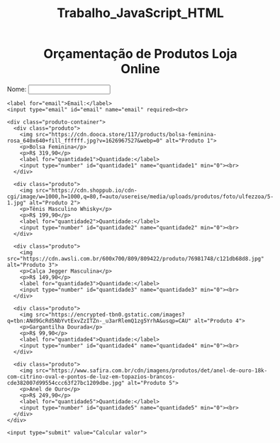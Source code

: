 # Trabalho_JavaScript_HTML
<!DOCTYPE html>
<html>
<head>
  <title>Orçamentação</title>
  <style>
    body {
        display: flex;
        flex-direction: column;
        align-items: center
    }
    h1 {
        text-align: center;
    }
    .produto-container {
      display: flex;
      flex-wrap: wrap;
      justify-content: center;
      gap: 20px;
      margin-top: 40px;
    }

    .produto {
      width: 180px;
      padding: 5px;
      border: 1px solid #ddd;
      border-radius: 1px;
      text-align: center;
    }

    .produto img {
      width: 100px;
      height: 100px;
      object-fit: cover;
      margin-bottom: 10px;
    }

    .produto p {
      margin: 0;
    }
  </style>
</head>
<body>
  <h1>Orçamentação de Produtos Loja Online</h1>

  <form action="processar.php" method="POST">
    <label for="nome">Nome:</label>
    <input type="text" id="nome" name="nome" required><br>

    <label for="email">Email:</label>
    <input type="email" id="email" name="email" required><br>

    <div class="produto-container">
      <div class="produto">
        <img src="https://cdn.dooca.store/117/products/bolsa-feminina-rosa_640x640+fill_ffffff.jpg?v=1626967527&webp=0" alt="Produto 1">
        <p>Bolsa Feminina</p>
        <p>R$ 319,90</p>
        <label for="quantidade1">Quantidade:</label>
        <input type="number" id="quantidade1" name="quantidade1" min="0"><br>
      </div>

      <div class="produto">
        <img src="https://cdn.shoppub.io/cdn-cgi/image/w=1000,h=1000,q=80,f=auto/usereise/media/uploads/produtos/foto/ulfezzoa/5-1.jpg" alt="Produto 2">
        <p>Tênis Masculino Whisky</p>
        <p>R$ 199,90</p>
        <label for="quantidade2">Quantidade:</label>
        <input type="number" id="quantidade2" name="quantidade2" min="0"><br>
      </div>

      <div class="produto">
        <img src="https://cdn.awsli.com.br/600x700/809/809422/produto/76981748/c121db68d8.jpg" alt="Produto 3">
        <p>Calça Jegger Masculina</p>
        <p>R$ 149,90</p>
        <label for="quantidade3">Quantidade:</label>
        <input type="number" id="quantidade3" name="quantidade3" min="0"><br>
      </div>

      <div class="produto">
        <img src="https://encrypted-tbn0.gstatic.com/images?q=tbn:ANd9GcRd5NbYvtExvZzITZn-_u3arRlemQ1zg5YrhA&usqp=CAU" alt="Produto 4">
        <p>Gargantilha Dourada</p>
        <p>R$ 99,90</p>
        <label for="quantidade4">Quantidade:</label>
        <input type="number" id="quantidade4" name="quantidade4" min="0"><br>
      </div>

      <div class="produto">
        <img src="https://www.safira.com.br/cdn/imagens/produtos/det/anel-de-ouro-18k-com-citrino-oval-e-pontos-de-luz-em-topazios-brancos-cde382007d99554ccc63f27bc1209dbe.jpg" alt="Produto 5">
        <p>Anel de Ouro</p>
        <p>R$ 249,90</p>
        <label for="quantidade5">Quantidade:</label>
        <input type="number" id="quantidade5" name="quantidade5" min="0"><br>
      </div>
    </div>

    <input type="submit" value="Calcular valor">
  </form>
</body>
</html>
